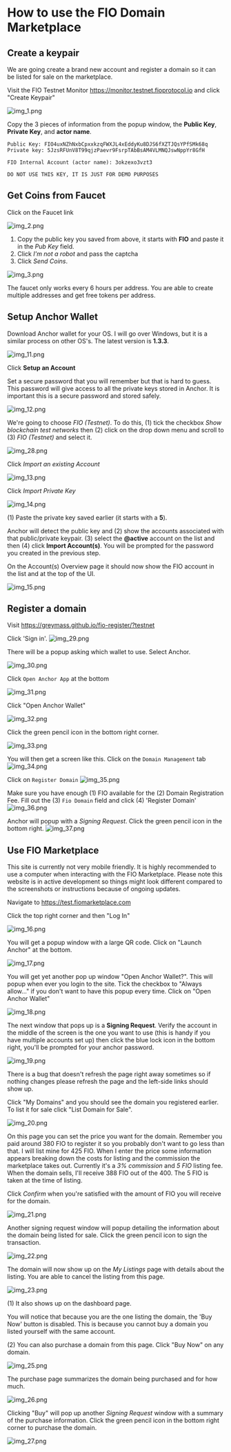 # How to use the FIO Domain Marketplace

## Create a keypair
We are going create a brand new account and register a domain so it can be listed for sale on the marketplace.

Visit the FIO Testnet Monitor https://monitor.testnet.fioprotocol.io and click "Create Keypair"

<img alt="img_1.png" src="images/img_1.png"/>

Copy the 3 pieces of information from the popup window, the **Public Key**, **Private Key**, and **actor name**.

```
Public Key: FIO4uxNZhNxbCpxxkzqFWXJL4xEddyKu8DJS6fXZTJQsYPfSMk68q
Private key: 5JzsRFUnV8T99qjzPaevr9FsrpTAbBsAM4VLMNQJswNppYr8GfH

FIO Internal Account (actor name): 3okzexo3vzt3
```

`DO NOT USE THIS KEY, IT IS JUST FOR DEMO PURPOSES`

## Get Coins from Faucet
Click on the Faucet link

<img alt="img_2.png" src="images/img_2.png"/>

1. Copy the public key you saved from above, it starts with **FIO** and paste it in the _Pub Key_ field.
2. Click _I'm not a robot_ and pass the captcha
3. Click _Send Coins_.

<img alt="img_3.png" src="images/img_3.png"/>

The faucet only works every 6 hours per address. You are able to create multiple addresses and get free tokens per address.

## Setup Anchor Wallet

Download Anchor wallet for your OS. I will go over Windows, but it is a similar process on other OS's. The latest version is __1.3.3__.

<img alt="img_11.png" src="images/img_11.png"/>

Click __Setup an Account__

Set a secure password that you will remember but that is hard to guess. This password will give access to all the private keys stored in Anchor. It is important this is a secure password and stored safely.

<img alt="img_12.png" src="images/img_12.png"/>

We're going to choose _FIO (Testnet)_. To do this, (1) tick the checkbox _Show blockchain test networks_ then (2) click on the drop down menu and scroll to (3) _FIO (Testnet)_ and select it.

<img alt="img_28.png" src="images/img_28.png"/>

Click _Import an existing Account_

<img alt="img_13.png" src="images/img_13.png"/>

Click _Import Private Key_

<img alt="img_14.png" src="images/img_14.png"/>

(1) Paste the private key saved earlier (it starts with a __5__).

Anchor will detect the public key and (2) show the accounts associated with that public/private keypair. (3) select the __@active__ account on the list and then (4) click __Import Account(s)__. You will be prompted for the password you created in the previous step.

On the Account(s) Overview page it should now show the FIO account in the list and at the top of the UI.

<img alt="img_15.png" src="images/img_15.png"/>

## Register a domain

Visit https://greymass.github.io/fio-register/?testnet

Click 'Sign in'.
<img alt="img_29.png" src="images/img_29.png"/>

There will be a popup asking which wallet to use. Select Anchor.

<img alt="img_30.png" src="images/img_30.png"/>

Click `Open Anchor App` at the bottom

<img alt="img_31.png" src="images/img_31.png"/>

Click "Open Anchor Wallet"

<img alt="img_32.png" src="images/img_32.png"/>

Click the green pencil icon in the bottom right corner.

<img alt="img_33.png" src="images/img_33.png"/>

You will then get a screen like this. Click on the `Domain Management` tab
<img alt="img_34.png" src="images/img_34.png"/>

Click on `Register Domain`
<img alt="img_35.png" src="images/img_35.png"/>

Make sure you have enough (1) FIO available for the (2) Domain Registration Fee. Fill out the (3) `Fio Domain` field and click (4) 'Register Domain'
<img alt="img_36.png" src="images/img_36.png"/>

Anchor will popup with a _Signing Request_. Click the green pencil icon in the bottom right.
<img alt="img_37.png" src="images/img_37.png"/>

## Use FIO Marketplace
This site is currently not very mobile friendly. It is highly recommended to use a computer when interacting with the FIO Marketplace. Please note this website is in active development so things might look different compared to the screenshots or instructions because of ongoing updates.

Navigate to https://test.fiomarketplace.com

Click the top right corner and then "Log In"

<img alt="img_16.png" src="images/img_16.png"/>

You will get a popup window with a large QR code. Click on "Launch Anchor" at the bottom.

<img alt="img_17.png" src="images/img_17.png"/>

You will get yet another pop up window "Open Anchor Wallet?". This will popup when ever you login to the site. Tick the checkbox to "Always allow..." if you don't want to have this popup every time. Click on "Open Anchor Wallet"

<img alt="img_18.png" src="images/img_18.png"/>

The next window that pops up is a __Signing Request__. Verify the account in the middle of the screen is the one you want to use (this is handy if you have multiple accounts set up) then click the blue lock icon in the bottom right, you'll be prompted for your anchor password.

<img alt="img_19.png" src="images/img_19.png"/>

There is a bug that doesn't refresh the page right away sometimes so if nothing changes please refresh the page and the left-side links should show up. 

Click "My Domains" and you should see the domain you registered earlier. To list it for sale click "List Domain for Sale".

<img alt="img_20.png" src="images/img_20.png"/>

On this page you can set the price you want for the domain. Remember you paid around 380 FIO to register it so you probably don't want to go less than that. I will list mine for 425 FIO. When I enter the price some information appears breaking down the costs for listing and the commission the marketplace takes out. Currently it's a _3% commission_ and _5 FIO_ listing fee. When the domain sells, I'll receive 388 FIO out of the 400. The 5 FIO is taken at the time of listing. 

Click _Confirm_ when you're satisfied with the amount of FIO you will receive for the domain.

<img alt="img_21.png" src="images/img_21.png"/>

Another signing request window will popup detailing the information about the domain being listed for sale. Click the green pencil icon to sign the transaction.

<img alt="img_22.png" src="images/img_22.png"/>

The domain will now show up on the _My Listings_ page with details about the listing. You are able to cancel the listing from this page.

<img alt="img_23.png" src="images/img_23.png"/>

(1) It also shows up on the dashboard page.

You will notice that because you are the one listing the domain, the 'Buy Now' button is disabled. This is because you cannot buy a domain you listed yourself with the same account.

(2) You can also purchase a domain from this page. Click "Buy Now" on any domain.

<img alt="img_25.png" src="images/img_25.png"/>

The purchase page summarizes the domain being purchased and for how much.

<img alt="img_26.png" src="images/img_26.png"/>

Clicking "Buy" will pop up another _Signing Request_ window with a summary of the purchase information. Click the green pencil icon in the bottom right corner to purchase the domain.

<img alt="img_27.png" src="images/img_27.png"/>
